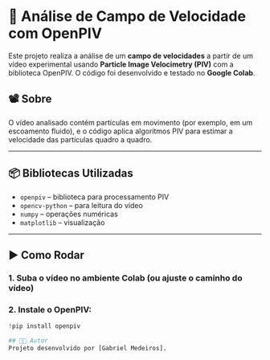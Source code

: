 # 💨 Análise de Campo de Velocidade com OpenPIV

Este projeto realiza a análise de um **campo de velocidades** a partir de um vídeo experimental usando **Particle Image Velocimetry (PIV)** com a biblioteca OpenPIV. O código foi desenvolvido e testado no **Google Colab**.

## 📽️ Sobre

O vídeo analisado contém partículas em movimento (por exemplo, em um escoamento fluido), e o código aplica algoritmos PIV para estimar a velocidade das partículas quadro a quadro.

---

## 📦 Bibliotecas Utilizadas

- `openpiv` – biblioteca para processamento PIV
- `opencv-python` – para leitura do vídeo
- `numpy` – operações numéricas
- `matplotlib` – visualização

---

## ▶️ Como Rodar

### 1. Suba o vídeo no ambiente Colab (ou ajuste o caminho do vídeo)

### 2. Instale o OpenPIV:

```python
!pip install openpiv

## 👨‍💻 Autor
Projeto desenvolvido por [Gabriel Medeiros].
